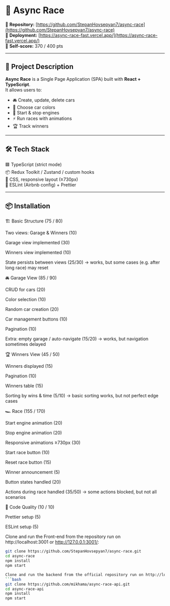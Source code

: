 # 🚗 Async Race

📌 **Repository:** [https://github.com/StepanHovsepyan7/async-race](https://github.com/StepanHovsepyan7/async-race)  
📌 **Deployment:** [https://async-race-fast.vercel.app/](https://async-race-fast.vercel.app/)  
📌 **Self-score:** 370 / 400 pts  

---

## 📖 Project Description

**Async Race** is a Single Page Application (SPA) built with **React + TypeScript**.  
It allows users to:

- 🚘 Create, update, delete cars  
- 🎨 Choose car colors  
- 🏁 Start & stop engines  
- ⚡ Run races with animations  
- 🏆 Track winners  

---

## 🛠️ Tech Stack

🟦 TypeScript (strict mode)  
📦 Redux Toolkit / Zustand / custom hooks  
🎨 CSS, responsive layout (≥730px)  
📏 ESLint (Airbnb config) + Prettier  

---

## 📦 Installation

🏗️ Basic Structure (75 / 80)

 Two views: Garage & Winners (10)

 Garage view implemented (30)

 Winners view implemented (10)

 State persists between views (25/30) → works, but some cases (e.g. after long race) may reset

🚘 Garage View (85 / 90)

 CRUD for cars (20)

 Color selection (10)

 Random car creation (20)

 Car management buttons (10)

 Pagination (10)

 Extra: empty garage / auto-navigate (15/20) → works, but navigation sometimes delayed

🏆 Winners View (45 / 50)

 Winners displayed (15)

 Pagination (10)

 Winners table (15)

 Sorting by wins & time (5/10) → basic sorting works, but not perfect edge cases

🏎️ Race (155 / 170)

 Start engine animation (20)

 Stop engine animation (20)

 Responsive animations ≥730px (30)

 Start race button (10)

 Reset race button (15)

 Winner announcement (5)

 Button states handled (20)

 Actions during race handled (35/50) → some actions blocked, but not all scenarios

🎨 Code Quality (10 / 10)

 Prettier setup (5)

 ESLint setup (5)


Clone and run the Front-end from the repository run on http://localhost:3001 or http://127.0.0.1:3001/:  
```bash
git clone https://github.com/StepanHovsepyan7/async-race.git
cd async-race
npm install
npm start

Clone and run the backend from the official repository run on http://localhost:3000:  
```bash
git clone https://github.com/mikhama/async-race-api.git
cd async-race-api
npm install
npm start
